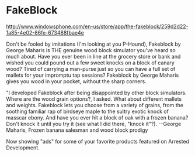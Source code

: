 # FakeBlock

http://www.windowsphone.com/en-us/store/app/the-fakeblock/259d2d22-1a85-4e02-86fe-673488fbae4e

Don't be fooled by imitations (I'm looking at you P-Hound), Fakeblock by George Maharis is THE genuine wood block simulator you've heard so much about. 
Have you ever been in line at the grocery store or bank and wished you could pound out a few sweet knocks on a block of canary wood? Tired of carrying a man-purse just so you can have a full set of mallets for your impromptu tap sessions? Fakeblock by George Maharis gives you wood in your pocket, without the sharp corners.

"I developed Fakeblock after being disappointed by other block simulators. Where are the wood grain options?, I asked. What about different mallets and weights. Fakeblock lets you choose from a variety of grains, from the soothing familiar rap of birdseye maple to the sultry exotic knock of masscar ebony. And have you ever hit a block of oak with a frozen banana? Don't knock it until you try it (see what I did there, "knock it"?). 
--George Maharis, Frozen banana salesman and wood block prodigy

Now showing "ads" for some of your favorite products featured on Arrested Development.
